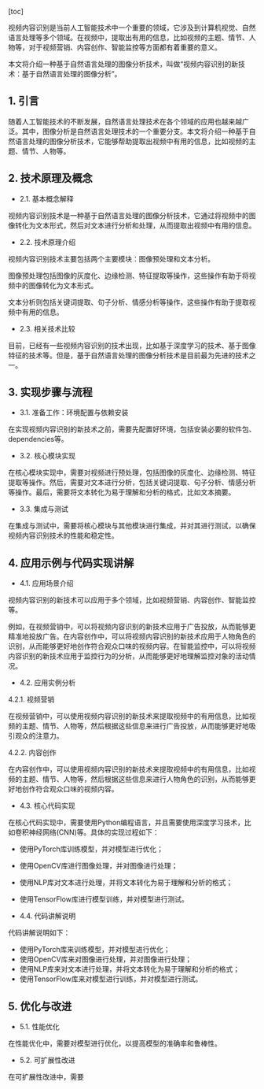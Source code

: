 
[toc]                    
                
                
视频内容识别是当前人工智能技术中一个重要的领域，它涉及到计算机视觉、自然语言处理等多个领域。在视频中，提取出有用的信息，比如视频的主题、情节、人物等，对于视频营销、内容创作、智能监控等方面都有着重要的意义。

本文将介绍一种基于自然语言处理的图像分析技术，叫做“视频内容识别的新技术：基于自然语言处理的图像分析”。

## 1. 引言

随着人工智能技术的不断发展，自然语言处理技术在各个领域的应用也越来越广泛。其中，图像分析是自然语言处理技术的一个重要分支。本文将介绍一种基于自然语言处理的图像分析技术，它能够帮助提取出视频中有用的信息，比如视频的主题、情节、人物等。

## 2. 技术原理及概念

- 2.1. 基本概念解释

视频内容识别技术是一种基于自然语言处理的图像分析技术，它通过将视频中的图像转化为文本形式，然后对文本进行分析和处理，从而提取出视频中有用的信息。

- 2.2. 技术原理介绍

视频内容识别技术主要包括两个主要模块：图像预处理和文本分析。

图像预处理包括图像的灰度化、边缘检测、特征提取等操作，这些操作有助于将视频中的图像转化为文本形式。

文本分析则包括关键词提取、句子分析、情感分析等操作，这些操作有助于提取视频中有用的信息。

- 2.3. 相关技术比较

目前，已经有一些视频内容识别的技术出现，比如基于深度学习的技术、基于图像特征的技术等。但是，基于自然语言处理的图像分析技术是目前最为先进的技术之一。

## 3. 实现步骤与流程

- 3.1. 准备工作：环境配置与依赖安装

在实现视频内容识别的新技术之前，需要先配置好环境，包括安装必要的软件包、 dependencies等。

- 3.2. 核心模块实现

在核心模块实现中，需要对视频进行预处理，包括图像的灰度化、边缘检测、特征提取等操作。然后，需要对文本进行分析，包括关键词提取、句子分析、情感分析等操作。最后，需要将文本转化为易于理解和分析的格式，比如文本摘要。

- 3.3. 集成与测试

在集成与测试中，需要将核心模块与其他模块进行集成，并对其进行测试，以确保视频内容识别技术的性能和稳定性。

## 4. 应用示例与代码实现讲解

- 4.1. 应用场景介绍

视频内容识别的新技术可以应用于多个领域，比如视频营销、内容创作、智能监控等。

例如，在视频营销中，可以将视频内容识别的新技术应用于广告投放，从而能够更精准地投放广告。在内容创作中，可以将视频内容识别的新技术应用于人物角色的识别，从而能够更好地创作符合观众口味的视频内容。在智能监控中，可以将视频内容识别的新技术应用于监控行为的分析，从而能够更好地理解监控对象的活动情况。

- 4.2. 应用实例分析

4.2.1. 视频营销

在视频营销中，可以使用视频内容识别的新技术来提取视频中的有用信息，比如视频的主题、情节、人物等，然后根据这些信息来进行广告投放，从而能够更好地吸引观众的注意力。

4.2.2. 内容创作

在内容创作中，可以使用视频内容识别的新技术来提取视频中的有用信息，比如视频的主题、情节、人物等，然后根据这些信息来进行人物角色的识别，从而能够更好地创作符合观众口味的视频内容。

- 4.3. 核心代码实现

在核心代码实现中，需要使用Python编程语言，并且需要使用深度学习技术，比如卷积神经网络(CNN)等。具体的实现过程如下：

- 使用PyTorch库训练模型，并对模型进行优化；
- 使用OpenCV库进行图像处理，并对图像进行处理；
- 使用NLP库对文本进行处理，并将文本转化为易于理解和分析的格式；
- 使用TensorFlow库进行模型训练，并对模型进行测试。

- 4.4. 代码讲解说明

代码讲解说明如下：

- 使用PyTorch库来训练模型，并对模型进行优化；
- 使用OpenCV库来对图像进行处理，并对图像进行处理；
- 使用NLP库来对文本进行处理，并将文本转化为易于理解和分析的格式；
- 使用TensorFlow库来对模型进行训练，并对模型进行测试。

## 5. 优化与改进

- 5.1. 性能优化

在性能优化中，需要对模型进行优化，以提高模型的准确率和鲁棒性。

- 5.2. 可扩展性改进

在可扩展性改进中，需要

